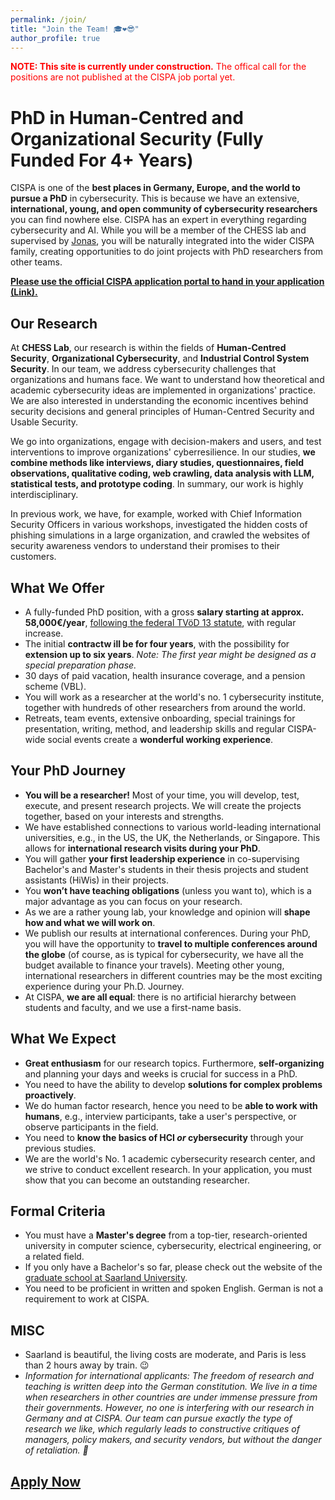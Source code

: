 ```yaml
---
permalink: /join/
title: "Join the Team! 🎓❤️😎"
author_profile: true
---
```


<span style="color:red">__NOTE: This site is currently under construction.__ The offical call for the positions are not published at the CISPA job portal yet.</span>

# PhD in Human-Centred and Organizational Security (Fully Funded For 4+ Years)

CISPA is one of the __best places in Germany, Europe, and the world to pursue a PhD__ in cybersecurity. This is because we have an extensive, __international, young, and open community of cybersecurity researchers__ you can find nowhere else. CISPA has an expert in everything regarding cybersecurity and AI. While you will be a member of the CHESS lab and supervised by [Jonas](/team/), you will be naturally integrated into the wider CISPA family, creating opportunities to do joint projects with PhD researchers from other teams.

[__Please use the official CISPA application portal to hand in your application (Link).__](https://jobs.cispa.saarland/de_DE/jobs)

## Our Research
At __CHESS Lab__, our research is within the fields of __Human-Centred Security__, __Organizational Cybersecurity__, and __Industrial Control System Security__. In our team, we address cybersecurity challenges that organizations and humans face. We want to understand how theoretical and academic cybersecurity ideas are implemented in organizations' practice. We are also interested in understanding the economic incentives behind security decisions and general principles of Human-Centred Security and Usable Security. 

We go into organizations, engage with decision-makers and users, and test interventions to improve organizations' cyberresilience. In our studies, __we combine methods like interviews, diary studies, questionnaires, field observations, qualitative coding, web crawling, data analysis with LLM, statistical tests, and prototype coding__. In summary, our work is highly interdisciplinary.

In previous work, we have, for example, worked with Chief Information Security Officers in various workshops, investigated the hidden costs of phishing simulations in a large organization, and crawled the websites of security awareness vendors to understand their promises to their customers.  

## What We Offer
* A fully-funded PhD position, with a gross __salary starting at approx. 58,000€/year__, [following the federal TVöD 13 statute](https://oeffentlicher-dienst.info/c/t/rechner/tvoed/bund?id=tvoed-bund&g=E_13&s=1&zv=VBL&z=100&zulage=&stkl=1&r=&zkf=&kk=17%2C05%25), with regular increase. 
* The initial __contractw ill be for four years__, with the possibility for __extension up to six years__. _Note: The first year might be designed as a special preparation phase._
* 30 days of paid vacation, health insurance coverage, and a pension scheme (VBL).  
* You will work as a researcher at the world's no. 1 cybersecurity institute, together with hundreds of other researchers from around the world.
* Retreats, team events, extensive onboarding, special trainings for presentation, writing, method, and leadership skills and regular CISPA-wide social events create a __wonderful working experience__.

## Your PhD Journey
* __You will be a researcher!__ Most of your time, you will develop, test, execute, and present research projects. We will create the projects together, based on your interests and strengths.
* We have established connections to various world-leading international universities, e.g., in the US, the UK, the Netherlands, or Singapore. This allows for __international research visits during your PhD__.  
* You will gather __your first leadership experience__ in co-supervising Bachelor's and Master's students in their thesis projects and student assistants (HiWis) in their projects.
* You __won’t have teaching obligations__ (unless you want to), which is a major advantage as you can focus on your research.
* As we are a rather young lab, your knowledge and opinion will __shape how and what we will work on__.
* We publish our results at international conferences. During your PhD, you will have the opportunity to __travel to multiple conferences around the globe__ (of course, as is typical for cybersecurity, we have all the budget available to finance your travels). Meeting other young, international researchers in different countries may be the most exciting experience during your Ph.D. Journey.
* At CISPA, __we are all equal__: there is no artificial hierarchy between students and faculty, and we use a first-name basis.


## What We Expect
* __Great enthusiasm__ for our research topics. Furthermore, __self-organizing__ and planning your days and weeks is crucial for success in a PhD. 
* You need to have the ability to develop __solutions for complex problems proactively__.
* We do human factor research, hence you need to be __able to work with humans__, e.g., interview participants, take a user's perspective, or observe participants in the field.
* You need to __know the basics of HCI *or* cybersecurity__ through your previous studies.
* We are the world's No. 1 academic cybersecurity research center, and we strive to conduct excellent research. In your application, you must show that you can become an outstanding researcher.

## Formal Criteria
* You must have a __Master's degree__ from a top-tier, research-oriented university in computer science, cybersecurity, electrical engineering, or a related field. 
* If you only have a Bachelor's so far, please check out the website of the [graduate school at Saarland University](https://www.graduateschool-computerscience.de/).
* You need to be proficient in written and spoken English. German is not a requirement to work at CISPA.


## MISC
* Saarland is beautiful, the living costs are moderate, and Paris is less than 2 hours away by train. 😉 
* _Information for international applicants: The freedom of research and teaching is written deep into the German constitution. We live in a time when researchers in other countries are under immense pressure from their governments. However, no one is interfering with our research in Germany and at CISPA. Our team can pursue exactly the type of research we like, which regularly leads to constructive critiques of managers, policy makers, and security vendors, but without the danger of retaliation. 🦾_


## [__Apply Now__](https://jobs.cispa.saarland/de_DE/jobs)